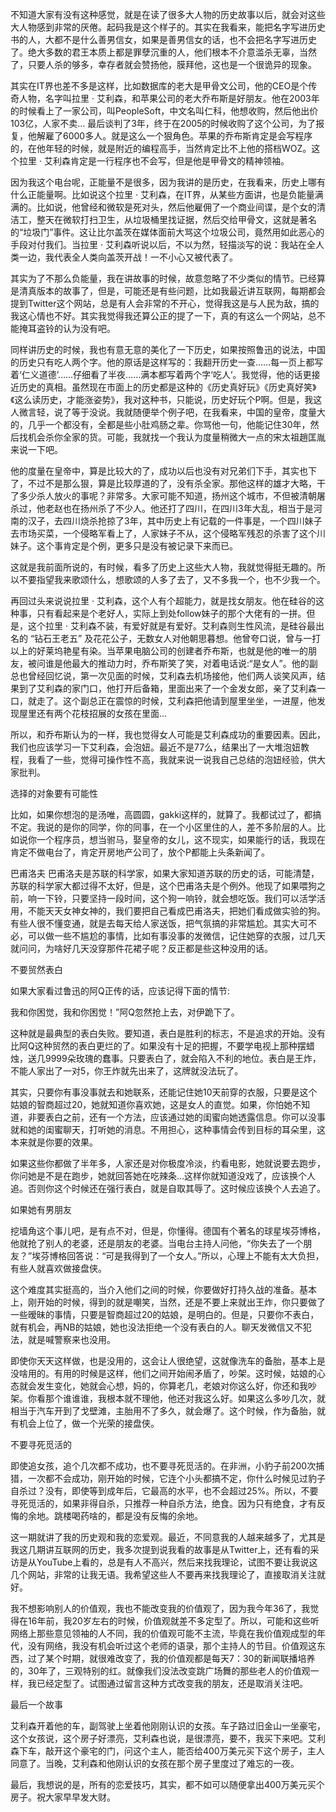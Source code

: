 不知道大家有没有这种感觉，就是在读了很多大人物的历史故事以后，就会对这些大人物感到非常的厌倦。起码我是这个样子的。其实在我看来，能把名字写进历史书的人，大都不是什么善男信女，如果是善男信女的话，也不会把名字写进历史了。绝大多数的君王本质上都是罪孽沉重的人，他们根本不介意滥杀无辜，当然了，只要人杀的够多，幸存者就会赞扬他，膜拜他，这也是一个很诡异的现象。

其实在IT界也差不多是这样，比如数据库的老大是甲骨文公司，他的CEO是个传奇人物，名字叫拉里 · 艾利森，和苹果公司的老大乔布斯是好朋友。他在2003年的时候看上了一家公司，叫PeopleSoft，中文名叫仁科，他想收购，然后他出价103亿，人家不卖… 最后谈判了3年，终于在2005的时候收购了这个公司，为了报复，他解雇了6000多人。就是这么一个狠角色。苹果的乔布斯肯定是会写程序的，在他年轻的时候，就是附近的编程高手，当然肯定比不上他的搭档WOZ。这个拉里 · 艾利森肯定是一行程序也不会写，但是他是甲骨文的精神领袖。

因为我这个电台呢，正能量不是很多，因为我讲的是历史，在我看来，历史上哪有什么正能量啊。比如说这个拉里 · 艾利森，在IT界，从某些方面讲，也是负能量满满的。比如说，他曾经和微软是死对头，然后他雇佣了一个商业间谍，是个女的清洁工，整天在微软打扫卫生，从垃圾桶里找证据，然后交给甲骨文，这就是著名的“垃圾门”事件。这让比尔盖茨在媒体面前大骂这个垃圾公司，竟然用如此恶心的手段对付我们。当拉里 · 艾利森听说以后，不以为然，轻描淡写的说：我站在全人类一边，我代表全人类向盖茨开战！一不小心又被代表了。

其实为了不那么负能量，我在讲故事的时候，故意忽略了不少类似的情节。已经算是清真版本的故事了，但是，可能还是有些问题，比如我最近讲互联网，每期都会提到Twitter这个网站，总是有人会非常的不开心，觉得我这是与人民为敌，搞的我这心情也不好。其实我觉得我还算公正的提了一下，真的有这么一个网站，总不能掩耳盗铃的认为没有吧。

同样讲历史的时候，我也有意无意的美化了一下历史，如果按照鲁迅的说法，中国的历史只有吃人两个字。他的原话是这样写的：我翻开历史一查……每一页上都写着‘仁义道德’……仔细看了半夜……满本都写着两个字‘吃人’。我觉得，他的话更接近历史的真相。虽然现在市面上的历史都是这种的《历史真好玩》《历史真好笑》《这么读历史，才能涨姿势》，我对这种书，只能说，历史好玩个P啊。但是，我这人微言轻，说了等于没说。我就随便举个例子吧，在我看来，中国的皇帝，度量大的，几乎一个都没有，全都是些小肚鸡肠之辈。你骂他一句，他能记住30年，然后找机会杀你全家的货。可能，我就找一个我认为度量稍微大一点的宋太祖趙匡胤来说一下吧。

他的度量在皇帝中，算是比较大的了，成功以后也没有对兄弟们下手，其实也下了，不过不是那么狠，算是比较厚道的了，没有杀全家。那他这样的雄才大略，干了多少杀人放火的事呢？非常多。大家可能不知道，扬州这个城市，不但被清朝屠杀过，他老赵也在扬州杀了不少人。他还打了四川，在四川3年大乱，相当于是河南的汉子，去四川烧杀抢掠了3年，其中历史上有记载的一件事是，一个四川妹子去市场买菜，一个侵略军看上了，人家妹子不从，这个侵略军残忍的杀害了这个川妹子。这个事肯定是个例，更多只是没有被记录下来而已。

这就是我前面所说的，有时候，看多了历史上这些大人物，我就觉得挺无趣的。所以不要指望我来歌颂什么，想歌颂的人多了去了，又不多我一个，也不少我一个。

再回过头来说说拉里 · 艾利森，这个人有个超能力，就是找女朋友。他在硅谷的这种事，只有看起来是个老好人，实际上到处follow妹子的那个大佬有的一拼。但是，这个拉里 · 艾利森不装，有爱好就是有爱好。艾利森则生性风流，是硅谷最出名的 “钻石王老五” 及花花公子，无数女人对他朝思暮想。他曾夸口说，曾与一打以上的好莱坞艳星有染。当苹果电脑公司的创建者乔布斯，也就是他的唯一的朋友，被问谁是他最大的推动力时，乔布斯笑了笑，对着电话说:“是女人”。他的副总也曾经回忆说，第一次见面的时候，艾利森去机场接他，他们两人谈笑风声，结果到了艾利森的家门口，他打开后备箱，里面出来了一个金发女郎，亲了艾利森一口，就走了。这个副总正在震惊的时候，艾利森把他请到屋里坐坐，一进屋，他发现屋里还有两个花枝招展的女孩在里面...

所以，和乔布斯认为的一样，我也觉得女人可能是艾利森成功的重要因素。因此，我们也应该学习一下艾利森，会泡妞。最近不是77么，结果出了一大堆泡妞教程，我看了一些，觉得可操作性不高，我就来说一说我自己总结的泡妞经验，供大家批判。

选择的对象要有可能性

比如，如果你想泡的是汤唯，高圆圆，gakki这样的，就算了。我都试过了，都搞不定。我说的是你的同学，你的同事，在一个小区里住的人，差不多阶层的人。比如说你一个程序员，想当驸马，娶皇帝的女儿，这不现实，如果能行的话，我现在肯定不做电台了，肯定开房地产公司了，放个P都能上头条新闻了。



巴甫洛夫
巴甫洛夫是苏联的科学家，如果大家知道苏联的历史的话，可能清楚，苏联的科学家大都过得不太好，但是，这个巴甫洛夫是个例外。他现了如果喂狗之前，响一下铃，只要坚持一段时间，这个狗一响铃，就会想吃饭。我们可以活学活用，不能天天女神女神的，我们要把自己看成巴甫洛夫，把她们看成做实验的狗。有些人很不懂变通，就是去每天给人家送饭，把气氛搞的非常尴尬。其实大可不必，可以做一些不尴尬的事情，比如有事没事的发微信，记住她穿的衣服，过几天就问问，为啥好几天没穿那件花裙子呢？反正都是些这种没用的话。

不要贸然表白

如果大家看过鲁迅的阿Q正传的话，应该记得下面的情节:

我和你困觉，我和你困觉！”阿Q忽然抢上去，对伊跪下了。

这种就是最典型的表白失败。要知道，表白是胜利的标志，不是追求的开始。没有比阿Q这种贸然的表白更烂的了。如果没有十足的把握，不要学电视上那种摆蜡烛，送几9999朵玫瑰的蠢事。只要表白了，就会陷入不利的地位。表白是王炸，不能人家出了一对5，你王炸就先出来了，这牌就没法玩了。

其实，只要你有事没事就去和她联系，还能记住她10天前穿的衣服，只要是这个姑娘的智商超过20，她就知道你喜欢她，这是女人的直觉。如果，你怕她不知道，非要表白之前，还有一个方法，应该通过她的闺蜜向她透露信息。你可以没事就和她的闺蜜聊天，打听她的消息。不用担心，这种事情会传到目标的耳朵里，这本来就是你要的效果。

如果这些你都做了半年多，人家还是对你极度冷淡，约看电影，她就说要去跑步，你问她是不是在跑步，她就回答她在吃辣条…这样你就知道没戏了，应该换个人追。否则你这个时候还在强行表白，就是自取其辱了。这时候应该换个人去追了。

如果她有男朋友

挖墙角这个事儿吧，是有点不对，但是，你懂得。德国有个著名的球星埃芬博格，他就抢了别人的老婆，还是朋友的老婆。当电台主持人问他，“你失去了一个朋友？”埃芬博格回答说：“可是我得到了一个女人。”所以，心理上不能有太大负担，有些人就喜欢做接盘侠。

这个难度其实挺高的，当介入他们之间的时候，你要做好打持久战的准备。基本上，刚开始的时候，得到的就是嘲笑，当然，还是不要上来就出王炸，你只要做了一些暧昧的事情，只要是智商超过20的姑娘，是明白的。但是，只要你不表白，就有机会，再NB的姑娘，她也没法拒绝一个没有表白的人。聊天发微信又不犯法，就是喊警察来也没用。

即使你天天这样做，也是没用的，这会让人很绝望，这就像洗车的备胎，基本上是没啥用的。有用的时候是这样，他们之间开始闹矛盾了，吵架。这时候，姑娘的心态就会发生变化，她就会心想，妈的，你算老几，老娘对你这么好，你还和我吵架。你看那个谁谁谁，我根本就不理他，他还对我这么好。如果这么多吵几次，就相当于汽车开到了戈壁滩，主胎用不了多久，就会爆了。这个时候，作为备胎，就有机会上位了，做一个光荣的接盘侠。

不要寻死觅活的

即使追女孩，追个几次都不成功，也不要寻死觅活的。在非洲，小豹子前200次捕猎，一次都不会成功，刚开始的时候，它连个小头都搞不定，你什么时候见过豹子自杀过？没有，即使等到成年后，它最高的水平，也不会超过25%。所以，不要寻死觅活的，如果非得自杀，只推荐一种自杀方法，绝食。因为只有绝食，才有反悔的余地。跳楼喝药啥的，都是没有反悔的余地。

这一期就讲了我的历史观和我的恋爱观。最近，不同意我的人越来越多了，尤其是我这几期讲互联网的历史，我多次提到说我看的故事是从Twitter上，还有看的采访是从YouTube上看的，总是有人不高兴，然后来找我理论，试图不要让我说这几个网站，非常的让我无语。我希望这些人不要再来找我理论了，直接取消关注就好。

我不想影响别人的价值观，我也不能改变我的价值观了，因为我今年36了，我觉得在16年前，我20岁左右的时候，价值观就差不多定型了。所以，可能和这些听网络上那些意见领袖的人不同，我的价值观可能不主流，毕竟在我价值观成型的年代，没有网络，我没有机会听过这个老师的语录，那个主持人的节目。价值观这东西，过了某个时期，就很难改变了，我的价值观都是每天7：30的新闻联播培养的，30年了，三观特别的红。就像我们没法改变跳广场舞的那些老人的价值观一样，我已经定型了。试图通过留言这种方式改变我的朋友，还是取消关注吧。

最后一个故事

艾利森开着他的车，副驾驶上坐着他刚刚认识的女孩。车子路过旧金山一坐豪宅，这个女孩说，这个房子好漂亮，艾利森也说，是很漂亮，要不，我买下来吧。艾利森下车，敲开这个豪宅的门，问这个主人，能否给400万美元买下这个房子，主人同意了。当晚，艾利森和他刚认识的女孩在那个房子里度过了难忘的一夜。


最后，我想说的是，所有的恋爱技巧，其实，都不如可以随便拿出400万美元买个房子。祝大家早早发大财。
